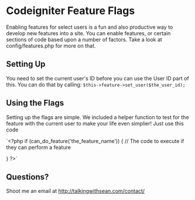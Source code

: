 # Codeigniter Feature Flags

Enabling features for select users is a fun and also productive way to develop new features into a site. You can enable features, or certain sections of code based upon a number of factors. Take a look at config/features.php for more on that. 

## Setting Up

You need to set the current user's ID before you can use the User ID part of this. You can do that by calling:
`$this->feature->set_user($the_user_id);`

## Using the Flags

Setting up the flags are simple. We included a helper function to test for the feature with the current user to make your life even simplier! Just use this code

`<?php
if (can_do_feature('the_feature_name'))
{
	// The code to execute if they can perform a feature
	
}
?>`

## Questions?
Shoot me an email at http://talkingwithsean.com/contact/